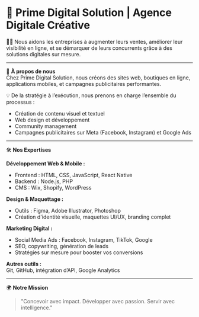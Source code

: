 # 🎯 Prime Digital Solution | Agence Digitale Créative

👨‍💻 Nous aidons les entreprises à augmenter leurs ventes, améliorer leur visibilité en ligne, et se démarquer de leurs concurrents grâce à des solutions digitales sur mesure.

---

🚀 **À propos de nous**  
Chez Prime Digital Solution, nous créons des sites web, boutiques en ligne, applications mobiles, et campagnes publicitaires performantes.

💡 De la stratégie à l’exécution, nous prenons en charge l’ensemble du processus :  
- Création de contenu visuel et textuel  
- Web design et développement  
- Community management  
- Campagnes publicitaires sur Meta (Facebook, Instagram) et Google Ads  

---

🛠️ **Nos Expertises**

**Développement Web & Mobile :**  
- Frontend : HTML, CSS, JavaScript, React Native  
- Backend : Node.js, PHP  
- CMS : Wix, Shopify, WordPress  

**Design & Maquettage :**  
- Outils : Figma, Adobe Illustrator, Photoshop  
- Création d'identité visuelle, maquettes UI/UX, branding complet  

**Marketing Digital :**  
- Social Media Ads : Facebook, Instagram, TikTok, Google  
- SEO, copywriting, génération de leads  
- Stratégies sur mesure pour booster vos conversions  

**Autres outils :**  
Git, GitHub, intégration d’API, Google Analytics  

---

🌍 **Notre Mission**  
> "Concevoir avec impact. Développer avec passion. Servir avec intelligence."
